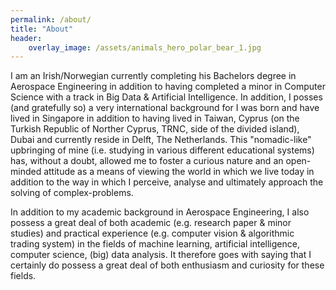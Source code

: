 ```yaml
---
permalink: /about/
title: "About"
header:
    overlay_image: /assets/animals_hero_polar_bear_1.jpg
---
```


I am an Irish/Norwegian currently completing his Bachelors degree in Aerospace Engineering in addition to having completed a minor in Computer Science with a track in Big Data & Artificial
Intelligence. In addition, I posses (and gratefully so) a very international background for I was born and have lived in Singapore in addition to having lived in Taiwan, Cyprus (on the Turkish
Republic of Norther Cyprus, TRNC, side of the divided island), Dubai and currently reside in Delft, The Netherlands. This "nomadic-like" upbringing of mine (i.e. studying in various different
educational systems) has, without a doubt, allowed me to foster a curious nature and an open-minded attitude as a means of viewing the world in which we live today in addition to the way in which I
perceive, analyse and ultimately approach the solving of complex-problems.

In addition to my academic background in Aerospace Engineering, I also possess a great deal of both academic (e.g. research paper & minor studies) and practical experience (e.g. computer vision &
algorithmic trading system) in the fields of machine learning, artificial intelligence, computer science, (big) data analysis. It therefore goes with saying that I certainly do possess a great deal of
both enthusiasm and curiosity for these fields.
